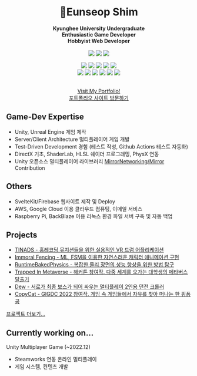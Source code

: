 <div align=center>

# 🦎Eunseop Shim

**Kyunghee University Undergraduate**
<br/>
**Enthusiastic Game Developer**
<br/>
**Hobbyist Web Developer**
<br/>
<br/>
<img src="https://img.shields.io/badge/-Unity-eeeeee?logo=Unity&logoColor=black&style=for-the-badge"/>
<img src="https://img.shields.io/badge/-Unreal%20Engine-0E1128?logo=Unreal%20Engine&logoColor=white&style=for-the-badge"/>
<img src="https://img.shields.io/badge/-Steamworks-1E1E1E?logo=Steam&logoColor=white&style=for-the-badge"/>
<br/>

<img src="https://img.shields.io/badge/-Svelte-FF3E00?logo=Svelte&logoColor=white&style=for-the-badge"/>
<img src="https://img.shields.io/badge/-Firebase-FFCA28?logo=Firebase&logoColor=white&style=for-the-badge"/>
<img src="https://img.shields.io/badge/-React-61DAFB?logo=React&logoColor=white&style=for-the-badge"/>
<img src="https://img.shields.io/badge/-Node.js-339933?logo=Node.js&logoColor=white&style=for-the-badge"/>
<img src="https://img.shields.io/badge/-Linux-FCC624?logo=Linux&logoColor=white&style=for-the-badge"/>

<br/>

<img src="https://img.shields.io/badge/-C%23-239120?logo=C%20Sharp&logoColor=white&style=for-the-badge"/>
<img src="https://img.shields.io/badge/-C%2B%2B-00599C?logo=C%2B%2B&logoColor=white&style=for-the-badge"/>
<img src="https://img.shields.io/badge/-Python-3776AB?logo=Python&logoColor=white&style=for-the-badge"/>
<img src="https://img.shields.io/badge/-JavaScript-F7DF1E?logo=JavaScript&logoColor=white&style=for-the-badge"/>
<img src="https://img.shields.io/badge/-HTML5-E34F26?logo=HTML5&logoColor=white&style=for-the-badge"/>
<img src="https://img.shields.io/badge/-CSS3-1572B6?logo=CSS3&logoColor=white&style=for-the-badge"/>

<br/>
<br/>

[Visit My Portfolio!<br/>포트폴리오 사이트 방문하기](https://imlu.me)




</div>

## Game-Dev Expertise
- Unity, Unreal Engine 게임 제작
- Server/Client Architecture 멀티플레이어 게임 개발
- Test-Driven Development 경험 (테스트 작성, Github Actions 테스트 자동화)
- DirectX 기초, ShaderLab, HLSL 쉐이더 프로그래밍, PhysX 연동
- Unity 오픈소스 멀티플레이어 라이브러리 [MirrorNetworking/Mirror](https://github.com/MirrorNetworking/Mirror) Contribution

## Others
- SvelteKit/Firebase 웹사이트 제작 및 Deploy
- AWS, Google Cloud 이용 클라우드 컴퓨팅, 이메일 서비스
- Raspberry Pi, BackBlaze 이용 리눅스 환경 파일 서버 구축 및 자동 백업


## Projects
- [TINADS - 홈레코딩 뮤지션들을 위한 실용적인 VR 드럼 어플리케이션](https://imlu.me/projects/tinads)
- [Immoral Fencing - ML, FSM을 이용한 자연스러운 캐릭터 애니메이션 구현](https://imlu.me/projects/immoralfencing)
- [RuntimeBakedPhysics - 복잡한 물리 장면의 성능 향상을 위한 방법 탐구](https://imlu.me/projects/runtimebakedphysics)
- [Trapped In Metaverse - 해커톤 참여작. 다중 세계를 오가는 대학생의 메타버스 탈출기](https://imlu.me/projects/trappedinmetaverse)
- [Dew - 서로가 최종 보스가 되어 싸우는 멀티플레이 2인용 던전 크롤러](https://imlu.me/projects/dew)
- [CopyCat - GIGDC 2022 참여작. 게임 속 게임들에서 자유를 찾아 떠나는 한 핑퐁 공](https://www.imlu.me/projects/copycat)

[프로젝트 더보기...](https://www.imlu.me/projects)

## Currently working on...
Unity Multiplayer Game (~2022.12)
- Steamworks 연동 온라인 멀티플레이
- 게임 시스템, 컨텐츠 개발


